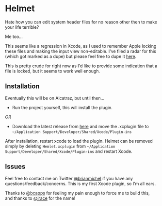 Helmet
=====

Hate how you can edit system header files for no reason other then to make your life terrible? 

Me too...

This seems like a regression in Xcode, as I used to remember Apple locking these files and making the input view non-editable. I've filed a radar for this (which got marked as a dupe) but please feel free to dupe it [here](http://openradar.appspot.com/radar?id=6381406439604224).

This is pretty crude for right now as I'd like to provide some indication that a file is locked, but it seems to work well enough.

Installation
----

Eventually this will be on Alcatraz, but until then…

* Run the project yourself, this will install the plugin.

*OR*

* Download the latest release from [here](https://github.com/brianmichel/Helmet/releases) and move the .xcplugin file to `~/Application Support/Developer/Shared/Xcode/Plugin-ins`

After installation, restart xcode to load the plugin. Helmet can be removed simply by deleting `Hemlet.xcplugin` from `~/Application Support/Developer/Shared/Xcode/Plugin-ins` and restart Xcode.

Issues
----

Feel free to contact me on Twitter [@brianmichel](https://www.twitter.com/brianmichel) if you have any questions/feedback/concerns. This is my first Xcode plugin, so I'm all ears. 

Thanks to [@bcapps](https://www.twitter.com/bcapps) for feeling my pain enough to force me to build this, and thanks to [@irace](https://www.twitter.com/irace) for the name!
